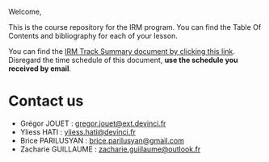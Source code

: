 Welcome,

This is the course repository for the IRM program. You can find the Table Of Contents and bibliography for each of your lesson.

You can find the [IRM Track Summary document by clicking this link](https://dvic.devinci.fr/static/img/uploads/1587394796132-aUdNvz7KGFJLdxfK3u6m.pdf). Disregard the time schedule of this document, **use the schedule you received by email**.



# Contact us

* Grégor JOUET : gregor.jouet@ext.devinci.fr
* Yliess HATI  : yliess.hati@devinci.fr
* Brice PARILUSYAN : brice.parilusyan@gmail.com
* Zacharie GUILLAUME : zacharie.guiilaume@outlook.fr
